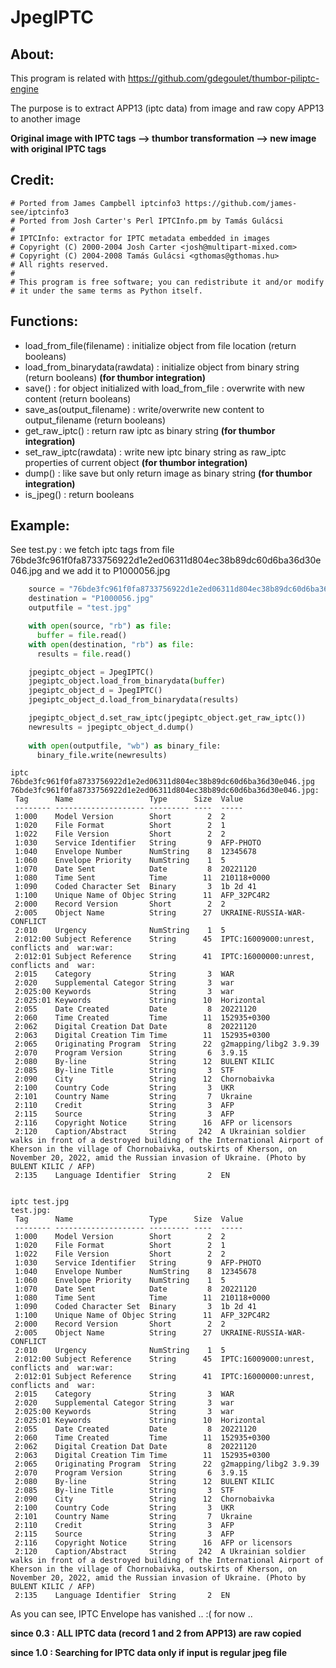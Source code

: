# JpegIPTC

## About:
This program is related with https://github.com/gdegoulet/thumbor-piliptc-engine

The purpose is to extract APP13 (iptc data) from image and raw copy APP13 to another image

**Original image with IPTC tags --> thumbor transformation --> new image with original IPTC tags**

## Credit:
```
# Ported from James Campbell iptcinfo3 https://github.com/james-see/iptcinfo3 
# Ported from Josh Carter's Perl IPTCInfo.pm by Tamás Gulácsi
#
# IPTCInfo: extractor for IPTC metadata embedded in images
# Copyright (C) 2000-2004 Josh Carter <josh@multipart-mixed.com>
# Copyright (C) 2004-2008 Tamás Gulácsi <gthomas@gthomas.hu>
# All rights reserved.
#
# This program is free software; you can redistribute it and/or modify
# it under the same terms as Python itself.

```

## Functions:

- load_from_file(filename) : initialize object from file location (return booleans)
- load_from_binarydata(rawdata) : initialize object from binary string (return booleans) **(for thumbor integration)**
- save() : for object initialized with load_from_file : overwrite with new content (return booleans)
- save_as(output_filename) : write/overwrite new content to output_filename (return booleans)
- get_raw_iptc() : return raw iptc as binary string **(for thumbor integration)**
- set_raw_iptc(rawdata) : write new iptc binary string as raw_iptc properties of current object **(for thumbor integration)**
- dump() : like save but only return image as binary string **(for thumbor integration)**
- is_jpeg() : return booleans


## Example:
See test.py : we fetch iptc tags from file 76bde3fc961f0fa8733756922d1e2ed06311d804ec38b89dc60d6ba36d30e046.jpg and we add it to P1000056.jpg

```python
    source = "76bde3fc961f0fa8733756922d1e2ed06311d804ec38b89dc60d6ba36d30e046.jpg"
    destination = "P1000056.jpg"
    outputfile = "test.jpg"

    with open(source, "rb") as file:
      buffer = file.read()
    with open(destination, "rb") as file:
      results = file.read()

    jpegiptc_object = JpegIPTC()
    jpegiptc_object.load_from_binarydata(buffer)
    jpegiptc_object_d = JpegIPTC()
    jpegiptc_object_d.load_from_binarydata(results)

    jpegiptc_object_d.set_raw_iptc(jpegiptc_object.get_raw_iptc())
    newresults = jpegiptc_object_d.dump()
    
    with open(outputfile, "wb") as binary_file:
      binary_file.write(newresults)
```

```
iptc 76bde3fc961f0fa8733756922d1e2ed06311d804ec38b89dc60d6ba36d30e046.jpg
76bde3fc961f0fa8733756922d1e2ed06311d804ec38b89dc60d6ba36d30e046.jpg:
 Tag      Name                 Type      Size  Value
 -------- -------------------- --------- ----  -----
 1:000    Model Version        Short        2  2
 1:020    File Format          Short        2  1
 1:022    File Version         Short        2  2
 1:030    Service Identifier   String       9  AFP-PHOTO
 1:040    Envelope Number      NumString    8  12345678
 1:060    Envelope Priority    NumString    1  5
 1:070    Date Sent            Date         8  20221120
 1:080    Time Sent            Time        11  210118+0000
 1:090    Coded Character Set  Binary       3  1b 2d 41
 1:100    Unique Name of Objec String      11  AFP_32PC4R2
 2:000    Record Version       Short        2  2
 2:005    Object Name          String      27  UKRAINE-RUSSIA-WAR-CONFLICT
 2:010    Urgency              NumString    1  5
 2:012:00 Subject Reference    String      45  IPTC:16009000:unrest, conflicts and  war:war:
 2:012:01 Subject Reference    String      41  IPTC:16000000:unrest, conflicts and  war:
 2:015    Category             String       3  WAR
 2:020    Supplemental Categor String       3  war
 2:025:00 Keywords             String       3  war
 2:025:01 Keywords             String      10  Horizontal
 2:055    Date Created         Date         8  20221120
 2:060    Time Created         Time        11  152935+0300
 2:062    Digital Creation Dat Date         8  20221120
 2:063    Digital Creation Tim Time        11  152935+0300
 2:065    Originating Program  String      22  g2mapping/libg2 3.9.39
 2:070    Program Version      String       6  3.9.15
 2:080    By-line              String      12  BULENT KILIC
 2:085    By-line Title        String       3  STF
 2:090    City                 String      12  Chornobaivka
 2:100    Country Code         String       3  UKR
 2:101    Country Name         String       7  Ukraine
 2:110    Credit               String       3  AFP
 2:115    Source               String       3  AFP
 2:116    Copyright Notice     String      16  AFP or licensors
 2:120    Caption/Abstract     String     242  A Ukrainian soldier walks in front of a destroyed building of the International Airport of Kherson in the village of Chornobaivka, outskirts of Kherson, on November 20, 2022, amid the Russian invasion of Ukraine. (Photo by BULENT KILIC / AFP)
 2:135    Language Identifier  String       2  EN


iptc test.jpg 
test.jpg:
 Tag      Name                 Type      Size  Value
 -------- -------------------- --------- ----  -----
 1:000    Model Version        Short        2  2
 1:020    File Format          Short        2  1
 1:022    File Version         Short        2  2
 1:030    Service Identifier   String       9  AFP-PHOTO
 1:040    Envelope Number      NumString    8  12345678
 1:060    Envelope Priority    NumString    1  5
 1:070    Date Sent            Date         8  20221120
 1:080    Time Sent            Time        11  210118+0000
 1:090    Coded Character Set  Binary       3  1b 2d 41
 1:100    Unique Name of Objec String      11  AFP_32PC4R2
 2:000    Record Version       Short        2  2
 2:005    Object Name          String      27  UKRAINE-RUSSIA-WAR-CONFLICT
 2:010    Urgency              NumString    1  5
 2:012:00 Subject Reference    String      45  IPTC:16009000:unrest, conflicts and  war:war:
 2:012:01 Subject Reference    String      41  IPTC:16000000:unrest, conflicts and  war:
 2:015    Category             String       3  WAR
 2:020    Supplemental Categor String       3  war
 2:025:00 Keywords             String       3  war
 2:025:01 Keywords             String      10  Horizontal
 2:055    Date Created         Date         8  20221120
 2:060    Time Created         Time        11  152935+0300
 2:062    Digital Creation Dat Date         8  20221120
 2:063    Digital Creation Tim Time        11  152935+0300
 2:065    Originating Program  String      22  g2mapping/libg2 3.9.39
 2:070    Program Version      String       6  3.9.15
 2:080    By-line              String      12  BULENT KILIC
 2:085    By-line Title        String       3  STF
 2:090    City                 String      12  Chornobaivka
 2:100    Country Code         String       3  UKR
 2:101    Country Name         String       7  Ukraine
 2:110    Credit               String       3  AFP
 2:115    Source               String       3  AFP
 2:116    Copyright Notice     String      16  AFP or licensors
 2:120    Caption/Abstract     String     242  A Ukrainian soldier walks in front of a destroyed building of the International Airport of Kherson in the village of Chornobaivka, outskirts of Kherson, on November 20, 2022, amid the Russian invasion of Ukraine. (Photo by BULENT KILIC / AFP)
 2:135    Language Identifier  String       2  EN

```

As you can see, IPTC Envelope has vanished .. :( for now ..

**since 0.3 : ALL IPTC data (record 1 and 2 from APP13) are raw copied**

**since 1.0 : Searching for IPTC data only if input is regular jpeg file**
